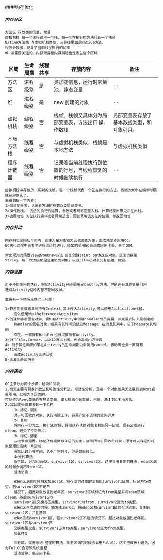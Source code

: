 ####内存优化

##### 内存分区
    方法区 存放类的信息，常量
    虚拟机栈 每一个线程对应一个栈，每一个在执行的方法代表一个栈帧
    Native方法栈 与虚拟机栈类似，只是栈里面是Native方法。
    程序计数器，记录了当前线程执行的尾椎
    堆 最需要关注的，内存泄露和内存抖动也是发生这个区域

| 区域 | 生命周期 | 线程共享 | 存放内容                         | 备注                    |
|---|---|------|------------------------------|---|
| 方法区 | 进程级别 | 是    | 类加载信息，运行时常量池，静态变量            | --                    |
|堆|进程级别| 是    | new 创建的对象                    | --                    |
|虚拟机栈|线程级别|否| 栈帧，栈帧又具体分为局部变量表，方法出口,操作数栈    | 局部变量表存放了基本数据类型，和对象引用。 |
|本地方法栈|线程级别|否| 与虚拟机栈类似，栈帧是本地方法              |与虚拟机栈类似|
|程序计数器|线程级别|否| 记录着当前线程执行到位置的行号，当线程恢复的时候继续执行 |--|

    虚拟机栈中存放的一系列的栈帧，每一个栈帧代表一个正在执行的方法。栈帧的大小在编译时期就已经确认了，
    主要包括一下内容：
    1>局部变量表，记录者方法的参数以及局部变量。
    2>操作数栈， 方法的执行的运算，参数或者局部变量入栈，计算结果出来之后在出栈。
    3>返回地址 方法执行完毕或者异常退出，回到调用该方法的位置，即返回地址

##### 内存抖动
    内存抖动是指短时间内，创建大量对象和又回收这些对象，造成频繁的调用GC。
    GC执行过程中会暂停进程活动的进行，频繁的调用GC会造成应用卡顿，甚至OOM。
    
    常出现的的场景View的onDraw方法 反复创建paint path这些对象。反复的拼接
    String，每一次拼接都是创建新的对象。以及Bitmap对象反复创建，销毁。

##### 内存泄露
    对于不能使用的内存，例如Activity已经调用onDestroy方法，但是还有其他变量引用
    造成Activity这种内存不能回收掉。

    主要有一下情况造成以上问题：

    1>静态变量或者单例持有Context,禁止传入Activity,可以使用Application代替，
        要么使用WeakReference<Activity>
    2>创建非静态匿名对象，例如在Activity中创建handler成员变量，该变量实际上是创建的
        Handler的匿名对象，如果有长时间的延迟Message，在消息队列中，由于Message长时间
        存在，一直持有Handler也就间接持有Activity。
    3>对于File,Cursor，以及IO流未关闭，也会造成内存泄露
    4> 对于属性动画如果在Activity的生命周期内未调用cancel，该动画也会一直持有Activity
        造成Activity无法回收
    5>未反注册监听器

##### 内存回收
    GC主要分为两个步骤，检测和回收
    1.检测主要有引数计数法和可达性分析法。可达性分析，是指一个对象如果无法最终到Root变量引用，就视为可回收的。
    可以作为Root变量的有静态变量，虚拟机栈中的变量，常量，JNI中的本地方法。
    2.GC回收步骤算法有一下几种
        1> 标记-清除 
        对于可回收的对象，执行清除工作，容易产生不连续的空间碎片
        2> 复制
        将内存一分为二，执行GC时候，将继续存活的对象复制到另一区域，现有区域进行clean。避免了空间碎片。
        3> 标记-整理 
        从根节点遍历，标记所有能继续存活的对象；清除所有可回收的对象；所有可以存活的对象整理到连续一片区域，
        虽然比较节省空间，也不产生碎片，但是效率较低。
        4>分代算法
        新生区，分为Eden区，survivor1区，survivor2区。这里采用复制的算法，eden区满的时候会调用MinorGC。
        活动举例：

        eden区满的时候触发MinorGC，将存活的对象的复制到survivor1区域，标记为to类型，若survivor1区不足的
        情况下，超出对象放置到老年区。survivor2区域标记为from类型并将eden区域clean。随后survivor1区与
        survivor2区交换标签类型。survivor1为from，survivor2区为to类型。
        eden区再次满的时候，触发MinorGC，将eden区和survior1区的存活对象，复制到survivor2区，并且清除
        eden区和survivor1区，若survivor2区不足的情况下，超出对象放置到老年区。survivor1区与survivor区
        交换类型之后，survivor1区为to类型，survivor2区为from类型。
        如此往复

        年老区，采用标记-整理的算法，年老区满的时候会调用FullGC，这个应该极力避免，因为FullGC会导致系统进程
        活动暂停，使应用卡顿。